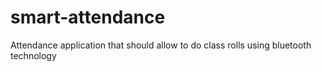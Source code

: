 # smart-attendance
Attendance application that should allow to do class rolls using bluetooth technology
